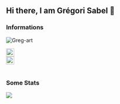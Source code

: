 ## Hi there, I am Grégori Sabel 👋

### Informations
  
<p align="left"> <img src="https://komarev.com/ghpvc/?username=Greg-art&label=Visualizações&color=blue&style=plastic" alt="Greg-art" /> </p>

<!--
<a href="https://twitter.com/bemesko">
  <img alt="Meu Twitter" width="22px" src="https://cdn.jsdelivr.net/npm/simple-icons@v3/icons/twitter.svg" />
</a>
-->

<a href="https://www.linkedin.com/in/gr%C3%A9gori-sabel-7b80901a3/">
  <img alt="Meu Linkedin" width="22px" src="https://cdn.jsdelivr.net/npm/simple-icons@v3/icons/linkedin.svg" />
</a>

<br/>

<a href="https://github.com/greg-art">
  <img alt="Meu Github " width="22px" src="https://cdn.jsdelivr.net/npm/simple-icons@v3/icons/github.svg" />
</a>



<br/>
<br/>
  
### Some Stats
<img src="https://github-readme-stats.vercel.app/api?username=Greg-art&&show_icons=true&title_color=DBCBA7&icon_color=F9F9BD&text_color=daf7dc&bg_color=38342B" border=0 style="border:0; text-decoration:none; outline:none">

<!--
<img src="https://github-readme-stats.vercel.app/api?username=Greg-art&&show_icons=true&title_color=86AB6F&icon_color=86AB6F&text_color=545240&bg_color=FFFFFF" border="0" style="border:0; text-decoration:none; outline:none">
-->




<!--
**Greg-art/Greg-art** is a ✨ _special_ ✨ repository because its `README.md` (this file) appears on your GitHub profile.

Here are some ideas to get you started:

- 🔭 I’m currently working on ...
- 🌱 I’m currently learning ...
- 👯 I’m looking to collaborate on ...
- 🤔 I’m looking for help with ...
- 💬 Ask me about ...
- 📫 How to reach me: ...
- 😄 Pronouns: ...
- ⚡ Fun fact: ...
-->
